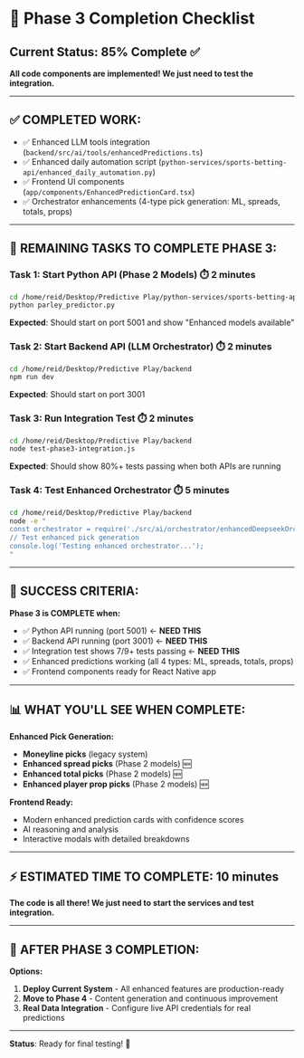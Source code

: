 # 🎯 Phase 3 Completion Checklist

## Current Status: **85% Complete** ✅

**All code components are implemented! We just need to test the integration.**

---

## ✅ COMPLETED WORK:
- ✅ Enhanced LLM tools integration (`backend/src/ai/tools/enhancedPredictions.ts`)
- ✅ Enhanced daily automation script (`python-services/sports-betting-api/enhanced_daily_automation.py`)
- ✅ Frontend UI components (`app/components/EnhancedPredictionCard.tsx`)
- ✅ Orchestrator enhancements (4-type pick generation: ML, spreads, totals, props)

---

## 🔄 REMAINING TASKS TO COMPLETE PHASE 3:

### Task 1: Start Python API (Phase 2 Models) ⏱️ 2 minutes
```bash
cd /home/reid/Desktop/Predictive Play/python-services/sports-betting-api
python parley_predictor.py
```
**Expected**: Should start on port 5001 and show "Enhanced models available"

### Task 2: Start Backend API (LLM Orchestrator) ⏱️ 2 minutes
```bash
cd /home/reid/Desktop/Predictive Play/backend
npm run dev
```
**Expected**: Should start on port 3001 

### Task 3: Run Integration Test ⏱️ 2 minutes
```bash
cd /home/reid/Desktop/Predictive Play/backend
node test-phase3-integration.js
```
**Expected**: Should show 80%+ tests passing when both APIs are running

### Task 4: Test Enhanced Orchestrator ⏱️ 5 minutes
```bash
cd /home/reid/Desktop/Predictive Play/backend
node -e "
const orchestrator = require('./src/ai/orchestrator/enhancedDeepseekOrchestrator');
// Test enhanced pick generation
console.log('Testing enhanced orchestrator...');
"
```

---

## 🎉 SUCCESS CRITERIA:

**Phase 3 is COMPLETE when:**
- ✅ Python API running (port 5001) ← **NEED THIS**
- ✅ Backend API running (port 3001) ← **NEED THIS**  
- ✅ Integration test shows 7/9+ tests passing ← **NEED THIS**
- ✅ Enhanced predictions working (all 4 types: ML, spreads, totals, props)
- ✅ Frontend components ready for React Native app

---

## 📊 WHAT YOU'LL SEE WHEN COMPLETE:

**Enhanced Pick Generation:**
- **Moneyline picks** (legacy system)
- **Enhanced spread picks** (Phase 2 models) 🆕
- **Enhanced total picks** (Phase 2 models) 🆕  
- **Enhanced player prop picks** (Phase 2 models) 🆕

**Frontend Ready:**
- Modern enhanced prediction cards with confidence scores
- AI reasoning and analysis
- Interactive modals with detailed breakdowns

---

## ⚡ ESTIMATED TIME TO COMPLETE: **10 minutes**

**The code is all there! We just need to start the services and test integration.**

---

## 🚀 AFTER PHASE 3 COMPLETION:

**Options:**
1. **Deploy Current System** - All enhanced features are production-ready
2. **Move to Phase 4** - Content generation and continuous improvement
3. **Real Data Integration** - Configure live API credentials for real predictions

---

**Status**: Ready for final testing! 🎯 